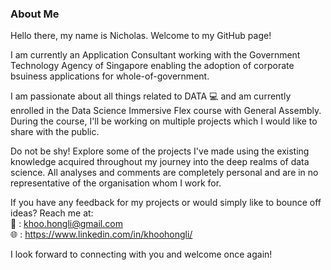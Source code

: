 ### About Me

Hello there, my name is Nicholas. Welcome to my GitHub page!

I am currently an Application Consultant working with the Government Technology Agency of Singapore enabling the adoption of corporate bsuiness applications for whole-of-government.

I am passionate about all things related to DATA :computer: and am currently enrolled in the Data Science Immersive Flex course with General Assembly. During the course, I'll be working on multiple projects which I would like to share with the public.

Do not be shy! Explore some of the projects I've made using the existing knowledge acquired throughout my journey into the deep realms of data science. All analyses and comments are completely personal and are in no representative of the organisation whom I work for.

If you have any feedback for my projects or would simply like to bounce off ideas? Reach me at:</br>
:e-mail: : khoo.hongli@gmail.com</br>
:globe_with_meridians: : https://www.linkedin.com/in/khoohongli/

I look forward to connecting with you and welcome once again!
